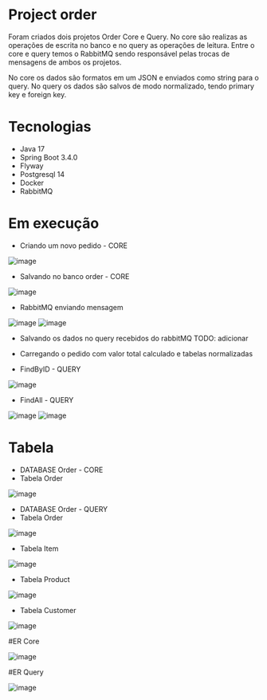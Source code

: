 # Project order
Foram criados dois projetos Order Core e Query. No core são realizas as operações de escrita no banco e no query as operações de leitura. Entre o core e query temos o RabbitMQ sendo responsável pelas trocas de mensagens de ambos os projetos. 

No core os dados são formatos em um JSON e enviados como string para o query. No query os dados são salvos de modo normalizado, tendo primary key e foreign key.

# Tecnologias

* Java 17
* Spring Boot 3.4.0
* Flyway
* Postgresql 14
* Docker
* RabbitMQ

# Em execução

* Criando um novo pedido - CORE
  
![image](https://github.com/user-attachments/assets/bb38a9a1-f542-4c70-99b2-08f082a620fe)

* Salvando no banco order - CORE
  
![image](https://github.com/user-attachments/assets/78bc30d4-5054-4c20-ade8-fdaadee385d6)

* RabbitMQ enviando mensagem
  
![image](https://github.com/user-attachments/assets/ac62ae5d-235e-4971-bf45-01ed755a5bb5)
![image](https://github.com/user-attachments/assets/99bf8632-3ee8-40b5-a434-6b6c8f7c27d7)

* Salvando os dados no query recebidos do rabbitMQ
  TODO: adicionar

* Carregando o pedido com valor total calculado e tabelas normalizadas
* FindByID - QUERY
  
![image](https://github.com/user-attachments/assets/030ec68e-846e-4e96-9fce-2f2cfe9234b7)

* FindAll - QUERY
  
![image](https://github.com/user-attachments/assets/fdf6a90c-4c2f-4d07-9c0b-aae5d1b9edb6)
![image](https://github.com/user-attachments/assets/1158a7d1-286b-4998-bcd2-6bce70873dec)

# Tabela

* DATABASE Order - CORE
* Tabela Order
  
![image](https://github.com/user-attachments/assets/bde5ef37-47a1-4ae1-a5d9-86b94e061dca)

* DATABASE Order - QUERY
* Tabela Order
  
![image](https://github.com/user-attachments/assets/10e76af2-238b-4180-8d56-0a4951f3210d)

* Tabela Item
  
![image](https://github.com/user-attachments/assets/415793a5-b306-4992-af25-69c5b0046a5d)

* Tabela Product
  
![image](https://github.com/user-attachments/assets/35446f92-7fc3-4c15-8816-8899d06300bb)

* Tabela Customer
  
![image](https://github.com/user-attachments/assets/859ae803-d7b3-44a2-8774-9c1e5c453ebe)

#ER Core

![image](https://github.com/user-attachments/assets/a8edbd4a-e818-4a5f-8533-92a250602283)

#ER Query

![image](https://github.com/user-attachments/assets/71539798-de5c-4ac9-9055-bfc285d19dfd)
